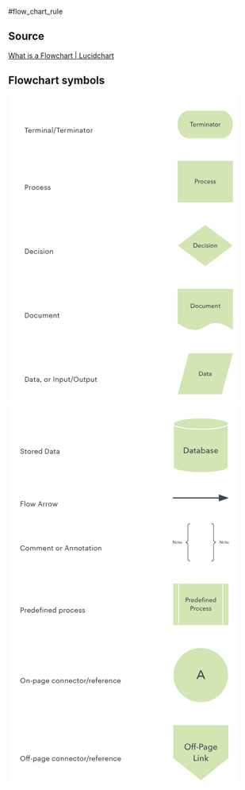 #flow_chart_rule


## Source
[What is a Flowchart | Lucidchart](https://www.lucidchart.com/pages/what-is-a-flowchart-tutorial)

## Flowchart symbols
![](Pasted%20image%2020240228142057.png)
![](Pasted%20image%2020240228142111.png)
